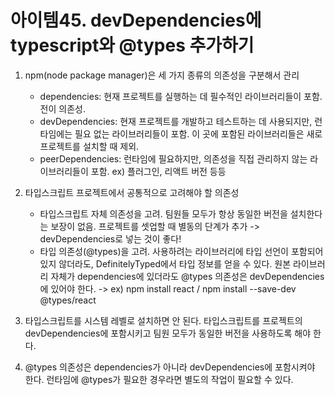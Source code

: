 # 아이템45. devDependencies에 typescript와 @types 추가하기

1. npm(node package manager)은 세 가지 종류의 의존성을 구분해서 관리
    - dependencies: 현재 프로젝트를 실행하는 데 필수적인 라이브러리들이 포함. 전이 의존성.
    - devDependencies: 현재 프로젝트를 개발하고 테스트하는 데 사용되지만, 런타임에는 필요 없는 라이브러리들이 포함. 이 곳에 포함된 라이브러리들은 새로 프로젝트를 설치할 때 제외.
    - peerDependencies: 런타임에 필요하지만, 의존성을 직접 관리하지 않는 라이브러리들이 포함. ex) 플러그인, 리액트 버전 등등

2. 타입스크립트 프로젝트에서 공통적으로 고려해야 할 의존성
    - 타입스크립트 자체 의존성을 고려. 팀원들 모두가 항상 동일한 버전을 설치한다는 보장이 없음. 프로젝트를 셋업할 때 별동의 단계가 추가
    -> devDependencies로 넣는 것이 좋다!
    - 타입 의존성(@types)을 고려. 사용하려는 라이브러리에 타입 선언이 포함되어 있지 않더라도, DefinitelyTyped에서 타입 정보를 얻을 수 있다. 원본 라이브러리 자체가 dependencies에 있더라도 @types 의존성은 devDependencies에 있어야 한다.
    -> ex) npm install react / npm install --save-dev @types/react

3. 타입스크립트를 시스템 레벨로 설치하면 안 된다. 타입스크립트를 프로젝트의 devDependencies에 포함시키고 팀원 모두가 동일한 버전을 사용하도록 해야 한다.

4. @types 의존성은 dependencies가 아니라 devDependencies에 포함시켜야 한다. 런타임에 @types가 필요한 경우라면 별도의 작업이 필요할 수 있다.